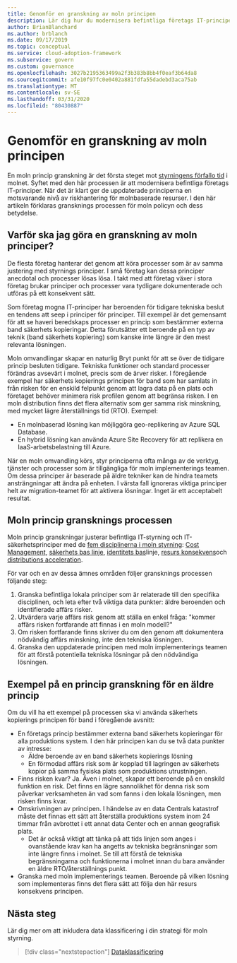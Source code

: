 ```yaml
---
title: Genomför en granskning av moln principen
description: Lär dig hur du modernisera befintliga företags IT-principer för att tillhandahålla en likvärdig riskhanterings nivå för molnbaserade resurser.
author: BrianBlanchard
ms.author: brblanch
ms.date: 09/17/2019
ms.topic: conceptual
ms.service: cloud-adoption-framework
ms.subservice: govern
ms.custom: governance
ms.openlocfilehash: 3027b2195363499a2f3b383b8bb4f0eaf3b64da8
ms.sourcegitcommit: afe10f97fc0e0402a881fdfa55dadebd3aca75ab
ms.translationtype: MT
ms.contentlocale: sv-SE
ms.lasthandoff: 03/31/2020
ms.locfileid: "80430887"
---
```

<!-- markdownlint-disable MD026 -->

# <a name="conduct-a-cloud-policy-review"></a>Genomför en granskning av moln principen

En moln princip granskning är det första steget mot [styrningens förfallo tid](../index.md) i molnet. Syftet med den här processen är att modernisera befintliga företags IT-principer. När det är klart ger de uppdaterade principerna en motsvarande nivå av riskhantering för molnbaserade resurser. I den här artikeln förklaras gransknings processen för moln policyn och dess betydelse.

## <a name="why-perform-a-cloud-policy-review"></a>Varför ska jag göra en granskning av moln principer?

De flesta företag hanterar det genom att köra processer som är av samma justering med styrnings principer. I små företag kan dessa principer anecdotal och processer lösas lösa. I takt med att företag växer i stora företag brukar principer och processer vara tydligare dokumenterade och utföras på ett konsekvent sätt.

Som företag mogna IT-principer har beroenden för tidigare tekniska beslut en tendens att seep i principer för principer. Till exempel är det gemensamt för att se haveri beredskaps processer en princip som bestämmer externa band säkerhets kopieringar. Detta förutsätter ett beroende på en typ av teknik (band säkerhets kopiering) som kanske inte längre är den mest relevanta lösningen.

Moln omvandlingar skapar en naturlig Bryt punkt för att se över de tidigare princip besluten tidigare. Tekniska funktioner och standard processer förändras avsevärt i molnet, precis som de ärver risker. I föregående exempel har säkerhets kopierings principen för band som har samlats in från risken för en enskild felpunkt genom att lagra data på en plats och företaget behöver minimera risk profilen genom att begränsa risken. I en moln distribution finns det flera alternativ som ger samma risk minskning, med mycket lägre återställnings tid (RTO). Exempel:

- En molnbaserad lösning kan möjliggöra geo-replikering av Azure SQL Database.
- En hybrid lösning kan använda Azure Site Recovery för att replikera en IaaS-arbetsbelastning till Azure.

När en moln omvandling körs, styr principerna ofta många av de verktyg, tjänster och processer som är tillgängliga för moln implementerings teamen. Om dessa principer är baserade på äldre tekniker kan de hindra teamets ansträngningar att ändra på enheten. I värsta fall ignoreras viktiga principer helt av migration-teamet för att aktivera lösningar. Inget är ett acceptabelt resultat.

## <a name="the-cloud-policy-review-process"></a>Moln princip gransknings processen

Moln princip granskningar justerar befintliga IT-styrning och IT-säkerhetsprinciper med de [fem disciplinerna i moln styrning](../index.md): [Cost Management](../cost-management/index.md), [säkerhets bas linje](../security-baseline/index.md), [identitets bas](../identity-baseline/index.md)linje, [resurs konsekvens](../resource-consistency/index.md)och [distributions acceleration](../deployment-acceleration/index.md).

För var och en av dessa ämnes områden följer gransknings processen följande steg:

1. Granska befintliga lokala principer som är relaterade till den specifika disciplinen, och leta efter två viktiga data punkter: äldre beroenden och identifierade affärs risker.
2. Utvärdera varje affärs risk genom att ställa en enkel fråga: "kommer affärs risken fortfarande att finnas i en moln modell?"
3. Om risken fortfarande finns skriver du om den genom att dokumentera nödvändig affärs minskning, inte den tekniska lösningen.
4. Granska den uppdaterade principen med moln implementerings teamen för att förstå potentiella tekniska lösningar på den nödvändiga lösningen.

## <a name="example-of-a-policy-review-for-a-legacy-policy"></a>Exempel på en princip granskning för en äldre princip

Om du vill ha ett exempel på processen ska vi använda säkerhets kopierings principen för band i föregående avsnitt:

- En företags princip bestämmer externa band säkerhets kopieringar för alla produktions system. I den här principen kan du se två data punkter av intresse:
  - Äldre beroende av en band säkerhets kopierings lösning
  - En förmodad affärs risk som är kopplad till lagringen av säkerhets kopior på samma fysiska plats som produktions utrustningen.
- Finns risken kvar? Ja. Även i molnet, skapar ett beroende på en enskild funktion en risk. Det finns en lägre sannolikhet för denna risk som påverkar verksamheten än vad som fanns i den lokala lösningen, men risken finns kvar.
- Omskrivningen av principen. I händelse av en data Centrals katastrof måste det finnas ett sätt att återställa produktions system inom 24 timmar från avbrottet i ett annat data Center och en annan geografisk plats.
  - Det är också viktigt att tänka på att tids linjen som anges i ovanstående krav kan ha angetts av tekniska begränsningar som inte längre finns i molnet. Se till att förstå de tekniska begränsningarna och funktionerna i molnet innan du bara använder en äldre RTO/återställnings punkt.
- Granska med moln implementerings teamen. Beroende på vilken lösning som implementeras finns det flera sätt att följa den här resurs konsekvens principen.

## <a name="next-steps"></a>Nästa steg

Lär dig mer om att inkludera data klassificering i din strategi för moln styrning.

> [!div class="nextstepaction"]
> [Dataklassificering](./data-classification.md)
